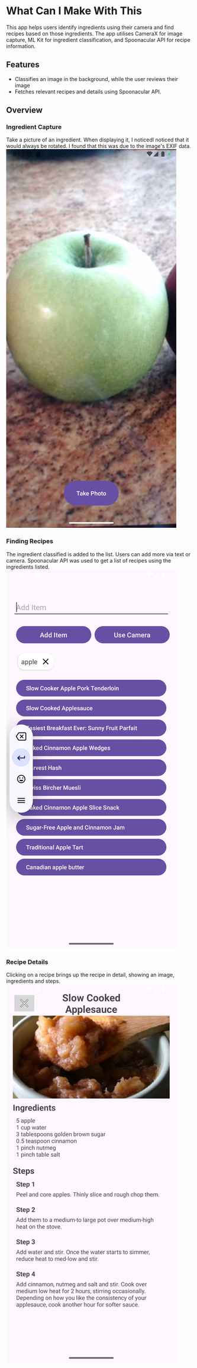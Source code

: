 # What Can I Make With This
This app helps users identify ingredients using their camera and find recipes based on those ingredients. The app utilises CameraX for image capture, ML Kit for ingredient classification, and Spoonacular API for recipe information.

## Features
- Classifies an image in the background, while the user reviews their image
- Fetches relevant recipes and details using Spoonacular API.

## Overview
### Ingredient Capture
Take a picture of an ingredient. When displaying it, I noticedI noticed that it would always be rotated. I found that this was due to the image's EXIF data.
![camera](assets/apple.png)

### Finding Recipes
The ingredient classified is added to the list. Users can add more via text or camera. Spoonacular API was used to get a list of recipes using the ingredients listed.
![recipes list](assets/recipes%20list.png)

### Recipe Details
Clicking on a recipe brings up the recipe in detail, showing an image, ingredients and steps.
![recipe](assets/recipe.png)